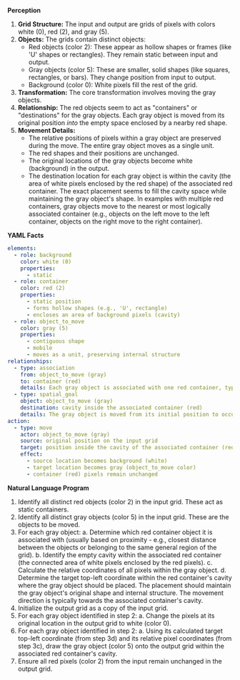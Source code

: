 **Perception**

1.  **Grid Structure:** The input and output are grids of pixels with colors white (0), red (2), and gray (5).
2.  **Objects:** The grids contain distinct objects:
    *   Red objects (color 2): These appear as hollow shapes or frames (like 'U' shapes or rectangles). They remain static between input and output.
    *   Gray objects (color 5): These are smaller, solid shapes (like squares, rectangles, or bars). They change position from input to output.
    *   Background (color 0): White pixels fill the rest of the grid.
3.  **Transformation:** The core transformation involves moving the gray objects.
4.  **Relationship:** The red objects seem to act as "containers" or "destinations" for the gray objects. Each gray object is moved from its original position *into* the empty space enclosed by a nearby red shape.
5.  **Movement Details:**
    *   The relative positions of pixels within a gray object are preserved during the move. The entire gray object moves as a single unit.
    *   The red shapes and their positions are unchanged.
    *   The original locations of the gray objects become white (background) in the output.
    *   The destination location for each gray object is within the cavity (the area of white pixels enclosed by the red shape) of the associated red container. The exact placement seems to fill the cavity space while maintaining the gray object's shape. In examples with multiple red containers, gray objects move to the nearest or most logically associated container (e.g., objects on the left move to the left container, objects on the right move to the right container).

**YAML Facts**


```yaml
elements:
  - role: background
    color: white (0)
    properties:
      - static
  - role: container
    color: red (2)
    properties:
      - static position
      - forms hollow shapes (e.g., 'U', rectangle)
      - encloses an area of background pixels (cavity)
  - role: object_to_move
    color: gray (5)
    properties:
      - contiguous shape
      - mobile
      - moves as a unit, preserving internal structure
relationships:
  - type: association
    from: object_to_move (gray)
    to: container (red)
    details: Each gray object is associated with one red container, typically the nearest one or the one in the same horizontal/vertical region.
  - type: spatial_goal
    object: object_to_move (gray)
    destination: cavity inside the associated container (red)
    details: The gray object is moved from its initial position to occupy space within the white cavity enclosed by its associated red container.
action:
  - type: move
    actor: object_to_move (gray)
    source: original position on the input grid
    target: position inside the cavity of the associated container (red) on the output grid
    effect:
      - source location becomes background (white)
      - target location becomes gray (object_to_move color)
      - container (red) pixels remain unchanged
```


**Natural Language Program**

1.  Identify all distinct red objects (color 2) in the input grid. These act as static containers.
2.  Identify all distinct gray objects (color 5) in the input grid. These are the objects to be moved.
3.  For each gray object:
    a.  Determine which red container object it is associated with (usually based on proximity - e.g., closest distance between the objects or belonging to the same general region of the grid).
    b.  Identify the empty cavity within the associated red container (the connected area of white pixels enclosed by the red pixels).
    c.  Calculate the relative coordinates of all pixels within the gray object.
    d.  Determine the target top-left coordinate within the red container's cavity where the gray object should be placed. The placement should maintain the gray object's original shape and internal structure. The movement direction is typically towards the associated container's cavity.
4.  Initialize the output grid as a copy of the input grid.
5.  For each gray object identified in step 2:
    a.  Change the pixels at its original location in the output grid to white (color 0).
6.  For each gray object identified in step 2:
    a.  Using its calculated target top-left coordinate (from step 3d) and its relative pixel coordinates (from step 3c), draw the gray object (color 5) onto the output grid within the associated red container's cavity.
7.  Ensure all red pixels (color 2) from the input remain unchanged in the output grid.